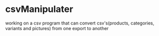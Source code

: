 csvManipulater
==============

working on a csv program that can convert csv's(products, categories, variants and pictures) from one export to another
